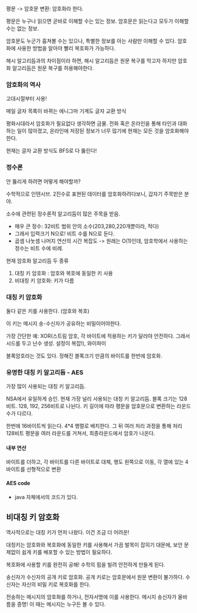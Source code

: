 평문 -> 암호문 변환: 암호화라 한다.

평문은 누구나 읽으면 곧바로 이해할 수는 있는 정보. 암호문은 읽는다고 모두가 이해할 수는 없는 정보.

암호문도 누군가 훔쳐볼 수는 있으나, 특별한 정보를 아는 사람만 이해할 수 있다. 암호화에 사용한 방법을 알아야 빨리 복호화가 가능하다.

해시 알고리듬과의 차이점이라 하면, 해시 알고리듬은 원문 복구를 막고자 하지만 암호화 알고리듬은 원문 복구를 허용해야한다.

### 암호화의 역사

고대시절부터 사용!

매일 글자 목록이 바뀌는 에니그마 기계도 글자 교환 방식

평화시대라서 암호화가 필요없다 생각하면 금물. 전화 혹은 온라인을 통해 타인과 대화하는 일이 많아졌고, 온라인에 저장된 정보가 너무 많기에 현재는 모든 것을 암호화해야한다.

현재는 글자 교환 방식도 BFS로 다 뚫린다!

### 정수론

안 뚫리게 하려면 어떻게 해야할까?

수학적으로 인텐시브. 2진수로 표현된 데이터를 암호화하려다보니, 갑자기 주목받은 분야.

소수에 관련된 정수론적 알고리듬이 많은 주목을 받음.

-   매우 큰 정수: 32비트 범위 안의 소수(203,280,220개뿐이라, 적다)
-   그래서 입력크기 N으로! 비트 수를 N으로 둔다.
-   곱셈 나눗셈 나머지 연산의 시간 복잡도 -> 원래는 O(1)인데, 암호학에서 사용하는 정수는 비트 수에 비례.

현재 암호화 알고리듬 두 종류

1. 대칭 키 암호화 : 암호와 복호에 동일한 키 사용
2. 비대칭 키 암호화: 키가 다름

### 대칭 키 암호화

둘다 같은 키를 사용한다. (암호와 복호)

이 키는 메시지 송-수신자가 공유하는 비밀이어야한다.

가장 간단한 예: XOR(스트림 암호, 각 바이트에 적용하는 키가 달라야 안전하다. 그래서 시드를 두고 난수 생성. 설정이 복잡!), 와이파이

블록암호라는 것도 있다. 정해진 블록크기 만큼의 바이트를 한번에 암호화.

### 유명한 대칭 키 알고리듬 - AES

가장 많이 사용되는 대칭 키 알고리듬.

NSA에서 유일하게 승인. 현재 가장 널리 사용되는 대칭 키 알고리듬. 블록 크기는 128비트. 128, 192, 256비트로 나뉜다.
키 길이에 따라 평문을 암호문으로 변환하는 라운드 수가 다르다.

한번에 16바이트씩 읽는다. 4\*4 행렬로 배치한다. 그 뒤 여러 처리 과정을 통해 처리
128비트 평문을 여러 라운드를 거쳐서, 최종라운드에서 암호가 나온다.

#### 내부 연산

바이트를 더하고, 각 바이트를 다른 바이트로 대체, 행도 왼쪽으로 이동, 각 열에 있는 4바이트를 선형적으로 변환

#### AES code

-   java 자체에서의 코드가 있다.

## 비대칭 키 암호화

역사적으로는 대칭 키가 먼저 나왔다. 이건 조금 더 어려운!

대칭키는 암호화와 복호화에 동일한 키를 사용해서 가끔 발목이 잡히기 대문에, 보안 문제없이 쉽게 키를 배포할 수 있는 방법이 필요하다.

복호화에 사용할 키를 완전히 공해! 수학의 힘을 빌려 안전하게 만들게 된다.

송신자가 수신자의 공개 키로 암호화. 공개 키로는 암호문에서 원문 변환이 불가하다.
수신자는 자신의 비밀 키로 복호화를 한다.

전송하는 메시지의 암호화를 하거나, 전자서명에 이를 사용한다. 메시지 송신자가 올바름을 증명! 이 때는 메시지는 누구든 볼 수 있다.
